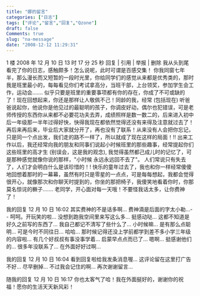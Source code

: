 ```yaml
---
title: "娜的留言"
categories: ["日志"]
tags: ["评论","留言","回复","Qzone"]
draft: false
Comments: true
slug: "na-message"
date: "2008-12-12 11:29:31"
---
```


1 楼  2008 年 12 月 10 日 13 时 17 分 25 秒 回复 | 引用 |  举报 | 删除
   我从头到尾看完了你的日志，感触颇多！怎么说呢，此时可谓是百感交集！
   你我同窗七年半，那么漫长而又短暂的一段时光里，你给同学们的感觉从来都是优秀类的，那时我是班里最小的，每每看见你们考试拿高分，当班干部，上台领奖，参加学生会工作，运动会....... 似乎只要是班里的重要事项都有你的存在，你成了不可或缺的了！现在回想起来，你还是那样让人敬佩不己！同龄的我，经常 (包括现在) 听爸爸说起你，他说你是他见过的最聪明的孩子，你调皮好动，偶尔也犯错误，可是老师传授的东西你从来都不必要花功夫去弄，成绩照样是数一数二的，后来进入初中后一年级那一半年过得好快，快得我现在都依然觉得还没有来得及注意就过去了！再后来再后来，毕业后大家就分开了，再也没有了联系！从来没有人会把你忘记，只是同一个点出发，我们走的路不一样了，所以就成了现在这样的局面！!!
    出来工作以后，我还经常向我的朋友和同事们说起小时候班里的那些趣事，经常提起你们这些班里的高才生 (别误会，这是我的观念), 我觉得虽然都己成儿时的记忆了，可是那种感觉就像你说的那样，"小时候 永远永远回不去了"。 人们常说只有失去了，人们才会明白什么是该珍惜的！! 快乐的童年过去了，我也和你一样经常傻傻地回想着那时的一幕幕，虽然有时只是零星的一点点，可是每每想起，我都会觉得很开心，就像那次和你聊天时提到的，你坐的那把椅子，我傻笑地看着你时，你那莫名惊诧的橛子.......
   老同学，开心面对每一天哦！不要怪我话太多，让你费神了！

 
我的回复 12 月 10 日 16:02
其实费神的不是话多啊... 费神滴是后面的字太小勒...- -
呵呵。开玩笑的啦...
没想到跑我空间里来写这么多...
挺感动哒...
这都不知道是好久之前写的东西了...
我自己都记不清写了些什么了...
小时候嘛... 是有那么点聪明...
可是今时不同往日... 哈哈...
那时候记得还没上学前都学到差不多小学三年级的内容啦...
有几个好叔叔有事没事学着... 启蒙早点点而已了... 嗯啊... 挺感谢他们的...
很多年没联系了... 在外面好好过啊... 
 
我的回复 12 月 10 日 16:04
看到回复啦给我发条消息喔...
这评论留在这里打广告不好... 尽早删掉... 不过我会记住的啊... 再次谢谢留言...

随我的回复 12 月 10 日 16:17
你也太客气了哈！我在外面挻好的，谢谢你的祝福！愿你的生活天天新风彩！

